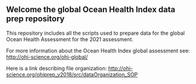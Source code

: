 ## Welcome the global Ocean Health Index data prep repository

This repository includes all the scripts used to prepare data for the global Ocean Health Assessment
for the 2021 assessment.

For more information about the Ocean Health Index global assessment see: http://ohi-science.org/ohi-global/

Here is a link describing file organization: http://ohi-science.org/ohiprep_v2018/src/dataOrganization_SOP
